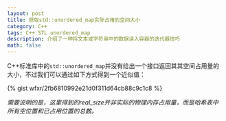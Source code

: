 ```yaml
---
layout: post
title: 获取std::unordered_map实际占用的空间大小
category: C++
tags: C++ STL unordered_map
description: 介绍了一种将文本或字符串中的数据读入容器的迭代器技巧
math: false
---
```


C++标准库中的`std::unordered_map`并没有给出一个接口返回其其空间占用量的大小，不过我们可以通过如下方式得到一个近似值：

<!-- more -->

{% gist wfxr/2fb6810992e21d0f311d64cb88c9c1c8 %}

*需要说明的是，这里得到的real_size并非实际的物理内存占用量，而是哈希表中所有空位置和已占用位置的总数。*
